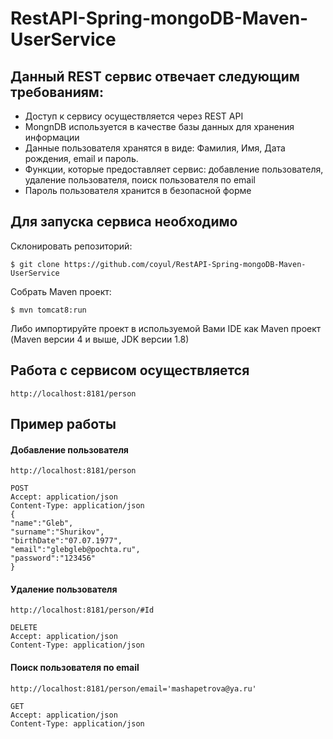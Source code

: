 # RestAPI-Spring-mongoDB-Maven-UserService
## Данный REST сервис отвечает следующим требованиям:
* Доступ к сервису осуществляется через REST API
* MongnDB используется в качестве базы данных для хранения информации
* Данные пользователя хранятся в виде: Фамилия, Имя, Дата рождения, email и пароль.
* Функции, которые предоставляет сервис: добавление пользователя, удаление пользователя, поиск пользователя по email
* Пароль пользователя хранится в безопасной форме

## Для запуска сервиса необходимо
Склонировать репозиторий:
```
$ git clone https://github.com/coyul/RestAPI-Spring-mongoDB-Maven-UserService
```
Собрать Maven проект:
```
$ mvn tomcat8:run
```
Либо импортируйте проект в используемой Вами IDE как Maven проект (Maven версии 4 и выше, JDK версии 1.8)

## Работа с сервисом осуществляется
```
http://localhost:8181/person
```

## Пример работы
#### Добавление пользователя
```
http://localhost:8181/person
```

```
POST
Accept: application/json
Content-Type: application/json
{
"name":"Gleb",
"surname":"Shurikov",
"birthDate":"07.07.1977",
"email":"glebgleb@pochta.ru",
"password":"123456"
}
```

#### Удаление пользователя
```
http://localhost:8181/person/#Id
```

```
DELETE
Accept: application/json
Content-Type: application/json
```

#### Поиск пользователя по email
```
http://localhost:8181/person/email='mashapetrova@ya.ru'
```

```
GET
Accept: application/json
Content-Type: application/json
```
